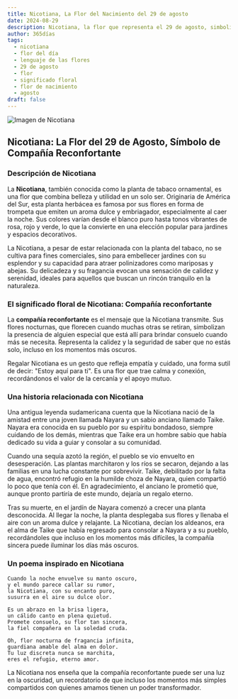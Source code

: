 ```yaml
---
title: Nicotiana, La Flor del Nacimiento del 29 de agosto
date: 2024-08-29
description: Nicotiana, la flor que representa el 29 de agosto, simboliza Compañía reconfortante. Descubre su fascinante historia, significado en el lenguaje de las flores y una poesía que celebra su belleza.
author: 365días
tags:
  - nicotiana
  - flor del día
  - lenguaje de las flores
  - 29 de agosto
  - flor
  - significado floral
  - flor de nacimiento
  - agosto
draft: false
---
```


![Imagen de Nicotiana](https://cdn.pixabay.com/photo/2019/09/06/19/32/tobacco-4457154_1280.jpg#center)


## Nicotiana: La Flor del 29 de Agosto, Símbolo de Compañía Reconfortante

### Descripción de Nicotiana

La **Nicotiana**, también conocida como la planta de tabaco ornamental, es una flor que combina belleza y utilidad en un solo ser. Originaria de América del Sur, esta planta herbácea es famosa por sus flores en forma de trompeta que emiten un aroma dulce y embriagador, especialmente al caer la noche. Sus colores varían desde el blanco puro hasta tonos vibrantes de rosa, rojo y verde, lo que la convierte en una elección popular para jardines y espacios decorativos.

La Nicotiana, a pesar de estar relacionada con la planta del tabaco, no se cultiva para fines comerciales, sino para embellecer jardines con su esplendor y su capacidad para atraer polinizadores como mariposas y abejas. Su delicadeza y su fragancia evocan una sensación de calidez y serenidad, ideales para aquellos que buscan un rincón tranquilo en la naturaleza.

### El significado floral de Nicotiana: Compañía reconfortante

La **compañía reconfortante** es el mensaje que la Nicotiana transmite. Sus flores nocturnas, que florecen cuando muchas otras se retiran, simbolizan la presencia de alguien especial que está allí para brindar consuelo cuando más se necesita. Representa la calidez y la seguridad de saber que no estás solo, incluso en los momentos más oscuros.

Regalar Nicotiana es un gesto que refleja empatía y cuidado, una forma sutil de decir: "Estoy aquí para ti". Es una flor que trae calma y conexión, recordándonos el valor de la cercanía y el apoyo mutuo.

### Una historia relacionada con Nicotiana

Una antigua leyenda sudamericana cuenta que la Nicotiana nació de la amistad entre una joven llamada Nayara y un sabio anciano llamado Taike. Nayara era conocida en su pueblo por su espíritu bondadoso, siempre cuidando de los demás, mientras que Taike era un hombre sabio que había dedicado su vida a guiar y consolar a su comunidad.

Cuando una sequía azotó la región, el pueblo se vio envuelto en desesperación. Las plantas marchitaron y los ríos se secaron, dejando a las familias en una lucha constante por sobrevivir. Taike, debilitado por la falta de agua, encontró refugio en la humilde choza de Nayara, quien compartió lo poco que tenía con él. En agradecimiento, el anciano le prometió que, aunque pronto partiría de este mundo, dejaría un regalo eterno.

Tras su muerte, en el jardín de Nayara comenzó a crecer una planta desconocida. Al llegar la noche, la planta desplegaba sus flores y llenaba el aire con un aroma dulce y relajante. La Nicotiana, decían los aldeanos, era el alma de Taike que había regresado para consolar a Nayara y a su pueblo, recordándoles que incluso en los momentos más difíciles, la compañía sincera puede iluminar los días más oscuros.

### Un poema inspirado en Nicotiana

```
Cuando la noche envuelve su manto oscuro,  
y el mundo parece callar su rumor,  
la Nicotiana, con su encanto puro,  
susurra en el aire su dulce olor.

Es un abrazo en la brisa ligera,  
un cálido canto en plena quietud.  
Promete consuelo, su flor tan sincera,  
la fiel compañera en la soledad cruda.

Oh, flor nocturna de fragancia infinita,  
guardiana amable del alma en dolor.  
Tu luz discreta nunca se marchita,  
eres el refugio, eterno amor.
```

La Nicotiana nos enseña que la compañía reconfortante puede ser una luz en la oscuridad, un recordatorio de que incluso los momentos más simples compartidos con quienes amamos tienen un poder transformador.
